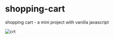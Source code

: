 # shopping-cart
shopping cart - a mini project with vanilla javascript

![crt](https://github.com/HamidEidy/shopping-cart/assets/148962898/9211999f-22c5-4c6e-b360-4f3241135927)
